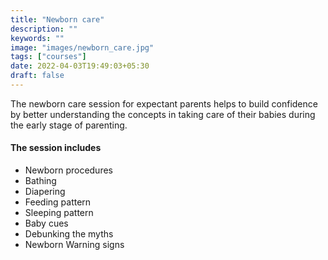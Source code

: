 ```yaml
---
title: "Newborn care"
description: ""
keywords: ""
image: "images/newborn_care.jpg"
tags: ["courses"]
date: 2022-04-03T19:49:03+05:30
draft: false
---
```


The newborn care session for expectant parents helps to build confidence by better understanding the concepts in taking care of their babies during the early stage of parenting.

#### The session includes

- Newborn procedures
- Bathing
- Diapering
- Feeding pattern
- Sleeping pattern
- Baby cues
- Debunking the myths
- Newborn Warning signs
